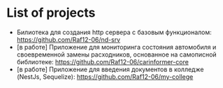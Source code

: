 # List of projects
- Билиотека для создания http сервера с базовым функционалом: https://github.com/Raf12-06/nd-srv
- [в работе] Приложение для мониторинга состояния автомобиля и своевременной замены расходников, основанное на самописной библиотеке: https://github.com/Raf12-06/carinformer-core
- [в работе] Приложение для введения документов в колледже (NestJs, Sequelize): https://github.com/Raf12-06/my-college
